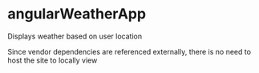 # angularWeatherApp
Displays weather based on user location

Since vendor dependencies are referenced externally, there is no need to host the site to locally view